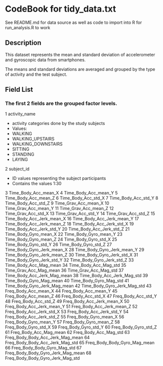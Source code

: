 # CodeBook for tidy_data.txt

See README.md for data source as well as code to import into R for run_analysis.R to work

## Description

This dataset represents the mean and standard deviation of accelerometer and gyroscopic data from smartphones.

The means and standard deviations are averaged and grouped by the type of activity and the test subject.

## Field List

### The first 2 fields are the grouped factor levels.
1 activity_name
* activity categories done by the study subjects
* Values:
* WALKING
* WALKING_UPSTAIRS
* WALKING_DOWNSTAIRS
* SITTING
* STANDING
* LAYING

2 subject_id
* ID values representing the subject participants
* Contains the values 1:30


3 Time_Body_Acc_mean_X
4 Time_Body_Acc_mean_Y
5 Time_Body_Acc_mean_Z
6 Time_Body_Acc_std_X
7 Time_Body_Acc_std_Y
8 Time_Body_Acc_std_Z
9 Time_Grav_Acc_mean_X
10 Time_Grav_Acc_mean_Y
11 Time_Grav_Acc_mean_Z
12 Time_Grav_Acc_std_X
13 Time_Grav_Acc_std_Y
14 Time_Grav_Acc_std_Z
15 Time_Body_Acc_Jerk_mean_X
16 Time_Body_Acc_Jerk_mean_Y
17 Time_Body_Acc_Jerk_mean_Z
18 Time_Body_Acc_Jerk_std_X
19 Time_Body_Acc_Jerk_std_Y
20 Time_Body_Acc_Jerk_std_Z
21 Time_Body_Gyro_mean_X
22 Time_Body_Gyro_mean_Y
23 Time_Body_Gyro_mean_Z
24 Time_Body_Gyro_std_X
25 Time_Body_Gyro_std_Y
26 Time_Body_Gyro_std_Z
27 Time_Body_Gyro_Jerk_mean_X
28 Time_Body_Gyro_Jerk_mean_Y
29 Time_Body_Gyro_Jerk_mean_Z
30 Time_Body_Gyro_Jerk_std_X
31 Time_Body_Gyro_Jerk_std_Y
32 Time_Body_Gyro_Jerk_std_Z
33 Time_Body_Acc_Mag_mean
34 Time_Body_Acc_Mag_std
35 Time_Grav_Acc_Mag_mean
36 Time_Grav_Acc_Mag_std
37 Time_Body_Acc_Jerk_Mag_mean
38 Time_Body_Acc_Jerk_Mag_std
39 Time_Body_Gyro_Mag_mean
40 Time_Body_Gyro_Mag_std
41 Time_Body_Gyro_Jerk_Mag_mean
42 Time_Body_Gyro_Jerk_Mag_std
43 Freq_Body_Acc_mean_X
44 Freq_Body_Acc_mean_Y
45 Freq_Body_Acc_mean_Z
46 Freq_Body_Acc_std_X
47 Freq_Body_Acc_std_Y
48 Freq_Body_Acc_std_Z
49 Freq_Body_Acc_Jerk_mean_X
50 Freq_Body_Acc_Jerk_mean_Y
51 Freq_Body_Acc_Jerk_mean_Z
52 Freq_Body_Acc_Jerk_std_X
53 Freq_Body_Acc_Jerk_std_Y
54 Freq_Body_Acc_Jerk_std_Z
55 Freq_Body_Gyro_mean_X
56 Freq_Body_Gyro_mean_Y
57 Freq_Body_Gyro_mean_Z
58 Freq_Body_Gyro_std_X
59 Freq_Body_Gyro_std_Y
60 Freq_Body_Gyro_std_Z
61 Freq_Body_Acc_Mag_mean
62 Freq_Body_Acc_Mag_std
63 Freq_Body_Body_Acc_Jerk_Mag_mean
64 Freq_Body_Body_Acc_Jerk_Mag_std
65 Freq_Body_Body_Gyro_Mag_mean
66 Freq_Body_Body_Gyro_Mag_std
67 Freq_Body_Body_Gyro_Jerk_Mag_mean
68 Freq_Body_Body_Gyro_Jerk_Mag_std